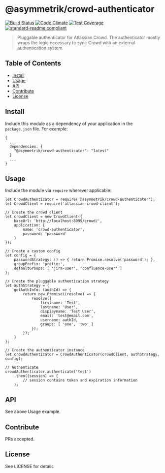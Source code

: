 # @asymmetrik/crowd-authenticator

[![Build Status](https://travis-ci.org/Asymmetrik/crowd-authenticator.svg)](https://travis-ci.org/Asymmetrik/crowd-authenticator)
[![Code Climate](https://codeclimate.com/github/Asymmetrik/crowd-authenticator/badges/gpa.svg)](https://codeclimate.com/github/Asymmetrik/crowd-authenticator)
[![Test Coverage](https://codeclimate.com/github/Asymmetrik/crowd-authenticator/badges/coverage.svg)](https://codeclimate.com/github/Asymmetrik/crowd-authenticator/coverage)
[![standard-readme compliant](https://img.shields.io/badge/standard--readme-OK-green.svg?style=flat-square)](https://github.com/RichardLitt/standard-readme)

> Pluggable authenticator for Atlassian Crowd.
> The authenticator mostly wraps the logic necessary to sync Crowd with an external authentication system.

## Table of Contents

- [Install](#install)
- [Usage](#usage)
- [API](#api)
- [Contribute](#contribute)
- [License](#license)


## Install

Include this module as a dependency of your application in the `package.json` file. For example:
```
{
  ...
  dependencies: {
    "@asymmetrik/crowd-authenticator": "latest"
  }
  ...
}
```

## Usage

Include the module via `require` wherever applicable:
```
let CrowdAuthenticator = require('@asymmetrik/crowd-authenticator');
let CrowdClient = require('atlassian-crowd-client');

// Create the crowd client
let crowdClient = new CrowdClient({
	baseUrl: 'http://localhost:8095/crowd/',
	application: {
		name: 'crowd-authenticator',
		password: 'password'
	}
});

// Create a custom config
let config = {
	passwordStrategy: () => { return Promise.resolve('password'); },
	groupPrefix: 'prefix:',
	defaultGroups: [ 'jira-user', 'confluence-user' ]
};

// Create the pluggable authentication strategy
let authStrategy = {
	getAuthInfo: (authId) => {
		return new Promise((resolve) => {
			resolve({
				firstname: 'Test',
				lastname: 'User',
				displayname: 'Test User',
				email: 'test@email.com',
				username: authId,
				groups: [ 'one', 'two' ]
			});
		});
	}
};

// Create the authenticator instance
let crowdAuthenticator = CrowdAuthenticator(crowdClient, authStrategy, config);

// Authenticate
crowdAuthenticator.authenticate('test')
	.then((session) => {
		// session contains token and expiration information
	);

```

## API

See above Usage example.

## Contribute

PRs accepted.


## License

See LICENSE for details
